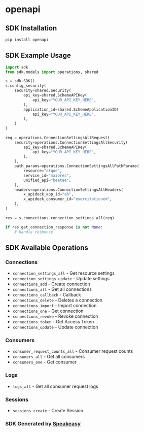 # openapi

<!-- Start SDK Installation -->
## SDK Installation

```bash
pip install openapi
```
<!-- End SDK Installation -->

## SDK Example Usage
<!-- Start SDK Example Usage -->
```python
import sdk
from sdk.models import operations, shared

s = sdk.SDK()
s.config_security(
    security=shared.Security(
        api_key=shared.SchemeAPIKey(
            api_key="YOUR_API_KEY_HERE",
        ),
        application_id=shared.SchemeApplicationID(
            api_key="YOUR_API_KEY_HERE",
        ),
    )
)
    
req = operations.ConnectionSettingsAllRequest(
    security=operations.ConnectionSettingsAllSecurity(
        api_key=shared.SchemeAPIKey(
            api_key="YOUR_API_KEY_HERE",
        ),
    ),
    path_params=operations.ConnectionSettingsAllPathParams(
        resource="atque",
        service_id="maiores",
        unified_api="beatae",
    ),
    headers=operations.ConnectionSettingsAllHeaders(
        x_apideck_app_id="ab",
        x_apideck_consumer_id="exercitationem",
    ),
)
    
res = s.connections.connection_settings_all(req)

if res.get_connection_response is not None:
    # handle response
```
<!-- End SDK Example Usage -->

<!-- Start SDK Available Operations -->
## SDK Available Operations

### Connections

* `connection_settings_all` - Get resource settings
* `connection_settings_update` - Update settings
* `connections_add` - Create connection
* `connections_all` - Get all connections
* `connections_callback` - Callback
* `connections_delete` - Deletes a connection
* `connections_import` - Import connection
* `connections_one` - Get connection
* `connections_revoke` - Revoke connection
* `connections_token` - Get Access Token
* `connections_update` - Update connection

### Consumers

* `consumer_request_counts_all` - Consumer request counts
* `consumers_all` - Get all consumers
* `consumers_one` - Get consumer

### Logs

* `logs_all` - Get all consumer request logs

### Sessions

* `sessions_create` - Create Session

<!-- End SDK Available Operations -->

### SDK Generated by [Speakeasy](https://docs.speakeasyapi.dev/docs/using-speakeasy/client-sdks)
